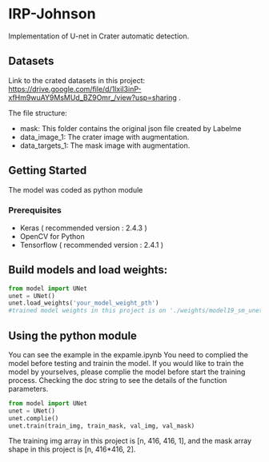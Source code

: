 # IRP-Johnson

Implementation of U-net in Crater automatic detection.

## Datasets
Link to the crated datasets in this project: https://drive.google.com/file/d/1lxiI3inP-xfHm9wuAY9MsMUd_BZ9Omr_/view?usp=sharing .

The file structure:
* mask: This folder contains the original json file created by Labelme
* data_image_1: The crater image with augmentation.
* data_targets_1: The mask image with augmentation.



## Getting Started
The model was coded as python module
### Prerequisites

* Keras ( recommended version : 2.4.3 )
* OpenCV for Python
* Tensorflow ( recommended  version : 2.4.1 )


## Build models and load weights:
```python
from model import UNet
unet = UNet()
unet.load_weights('your_model_weight_pth')
#trained model weights in this project is on './weights/model19_sm_unet_iou_nearest_binary_4.h5'
```


## Using the python module
You can see the example in the expamle.ipynb
You need to complied the model before testing and trainin the model.
If you would like to train the model by yourselves, please complie the model before start the training process. 
Checking the doc string to see the details of the function parameters.
```python
from model import UNet
unet = UNet()
unet.complie()
unet.train(train_img, train_mask, val_img, val_mask)
```
The training img array in this project is [n, 416, 416, 1], and the mask array shape in this project is [n, 416*416, 2].










